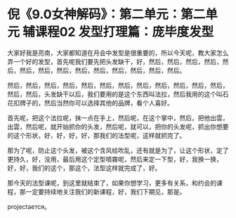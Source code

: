 # 倪《9.0女神解码》：第二单元：第二单元 辅课程02 发型打理篇：庞毕度发型

大家好我是亮南，大家都知道在月会中发型是很重要的，所以今天呢，教大家怎么弄一个好的发型，首先呢我们要先把头发缺干，好，然后，然后，然后，然后，然后，然后，然后，然后，然后，然后，然后，然后，然后，然后。

然后，然后，然后，然后，然后，然后，然后，然后，然后，然后，然后，然后，然后，然后，头发缺干以后，我们要用的是这个东西叫法拉，然后我用的这个叫石花扣牌子的，然后当然你可以选择其他的品牌，看个人喜好。

首先呢，把这个法拉呢，抹一点在手上，然后呢，在这个掌中，然后，把他出雲，出雲，然后呢，就开始抓你的头发，然后呢，就可以，把你的头发呢，抓出你想要的这个形状，好，好，好，好，那我们的法型呢，这样就抓完了。

那为了呢，防止这个头发，被这个含风给吹乱，还有就是为了，让这个形状，定了更持久，好，没用，最后用这个定型噴霧呢，然后来定一下型，好，我换一换，好，好，我们的这个，那这个，法型这样就完成了，好。

那今天的法型课呢，到这里就结束了，如果你想学习，更多有关系，和约会的课程，那一定要持续地关注我们的新课程，好，我们下期见，那是。

 projectается。